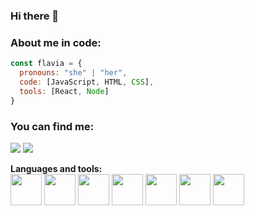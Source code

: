 ### Hi there 👋

### About me in code: 
 
```javascript
const flavia = {
  pronouns: "she" | "her",
  code: [JavaScript, HTML, CSS],
  tools: [React, Node]
}
```
### You can find me:
<a href = "mailto:flaviareisenauer@gmail.com"><img src="https://img.shields.io/badge/-Gmail-%23333?style=for-the-badge&logo=gmail&logoColor=white" target="_blank"></a>
<a href="https://www.linkedin.com/in/flavia-daniela-reisenauer/" target="_blank"><img src="https://img.shields.io/badge/-LinkedIn-%230077B5?style=for-the-badge&logo=linkedin&logoColor=white" target="_blank"></a> 

**Languages and tools:**  
 <img height="50" src="https://i.giphy.com/media/XAxylRMCdpbEWUAvr8/giphy.webp">
 <img height="50" src="https://i.giphy.com/media/fsEaZldNC8A1PJ3mwp/giphy.webp">
 <img height="50" src="https://i.giphy.com/media/Sr8xDpMwVKOHUWDVRD/giphy.webp">
 <img height="50" src="https://i.giphy.com/media/ln7z2eWriiQAllfVcn/giphy.webp">
 <img height="50" src="https://i.giphy.com/media/kdFc8fubgS31b8DsVu/giphy.webp">
 <img height="50" src="https://i.giphy.com/media/eNAsjO55tPbgaor7ma/giphy.webp">
 <img height="50" src="https://i.giphy.com/media/kH1DBkPNyZPOk0BxrM/giphy.webp">

<!--
**flaviadanielareisenauer/flaviadanielareisenauer** is a ✨ _special_ ✨ repository because its `README.md` (this file) appears on your GitHub profile.

Here are some ideas to get you started:

- 🔭 I’m currently working on ...
- 🌱 I’m currently learning ...
- 👯 I’m looking to collaborate on ...
- 🤔 I’m looking for help with ...
- 💬 Ask me about ...
- 📫 How to reach me: ...
- 😄 Pronouns: ...
- ⚡ Fun fact: ...
-->
